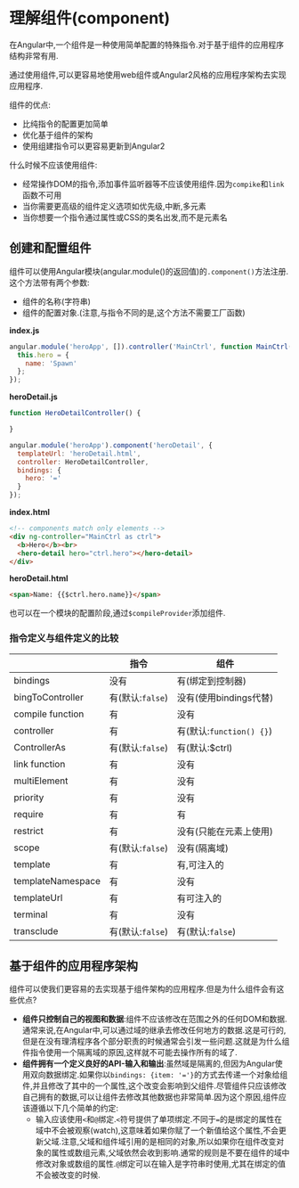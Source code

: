 # 理解组件\(component\)

在Angular中,一个组件是一种使用简单配置的特殊指令.对于基于组件的应用程序结构非常有用.

通过使用组件,可以更容易地使用web组件或Angular2风格的应用程序架构去实现应用程序.

组件的优点:

* 比纯指令的配置更加简单
* 优化基于组件的架构
* 使用组建指令可以更容易更新到Angular2

什么时候不应该使用组件:

* 经常操作DOM的指令,添加事件监听器等不应该使用组件.因为`compike`和`link`函数不可用
* 当你需要更高级的组件定义选项如优先级,中断,多元素
* 当你想要一个指令通过属性或CSS的类名出发,而不是元素名

## 创建和配置组件

组件可以使用Angular模块\(angular.module\(\)的返回值\)的`.component()`方法注册.这个方法带有两个参数:

* 组件的名称\(字符串\)
* 组件的配置对象.\(注意,与指令不同的是,这个方法不需要工厂函数\)

**index.js**

```js
angular.module('heroApp', []).controller('MainCtrl', function MainCtrl() {
  this.hero = {
    name: 'Spawn'
  };
});
```

**heroDetail.js**

```js
function HeroDetailController() {

}

angular.module('heroApp').component('heroDetail', {
  templateUrl: 'heroDetail.html',
  controller: HeroDetailController,
  bindings: {
    hero: '='
  }
});
```

**index.html**

```html
<!-- components match only elements -->
<div ng-controller="MainCtrl as ctrl">
  <b>Hero</b><br>
  <hero-detail hero="ctrl.hero"></hero-detail>
</div>
```

**heroDetail.html**

```html
<span>Name: {{$ctrl.hero.name}}</span>
```

也可以在一个模块的配置阶段,通过`$compileProvider`添加组件.

### 指令定义与组件定义的比较

|  | **指令** | **组件** |
| --- | --- | --- |
| bindings | 没有 | 有\(绑定到控制器\) |
| bingToController | 有\(默认:`false`\) | 没有\(使用bindings代替\) |
| compile function | 有 | 没有 |
| controller | 有 | 有\(默认:`function() {}`\) |
| ControllerAs | 有\(默认:`false`\) | 有\(默认:$ctrl\) |
| link function | 有 | 没有 |
| multiElement | 有 | 没有 |
| priority | 有 | 没有 |
| require | 有 | 有 |
| restrict | 有 | 没有\(只能在元素上使用\) |
| scope | 有\(默认:`false`\) | 没有\(隔离域\) |
| template | 有 | 有,可注入的 |
| templateNamespace | 有 | 没有 |
| templateUrl | 有 | 有可注入的 |
| terminal | 有 | 没有 |
| transclude | 有\(默认:`false`\) | 有\(默认:`false`\) |

## 基于组件的应用程序架构

组件可以使我们更容易的去实现基于组件架构的应用程序.但是为什么组件会有这些优点?

* **组件只控制自己的视图和数据**:组件不应该修改在范围之外的任何DOM和数据.通常来说,在Angular中,可以通过域的继承去修改任何地方的数据.这是可行的,但是在没有理清程序各个部分职责的时候通常会引发一些问题.这就是为什么组件指令使用一个隔离域的原因,这样就不可能去操作所有的域了.
* **组件拥有一个定义良好的API-输入和输出**:虽然域是隔离的,但因为Angular使用双向数据绑定.如果你以`bindings: {item: '='}`的方式去传递一个对象给组件,并且修改了其中的一个属性,这个改变会影响到父组件.尽管组件只应该修改自己拥有的数据,可以让组件去修改其他数据也非常简单.因为这个原因,组件应该遵循以下几个简单的约定:
  * 输入应该使用`<`和`@`绑定.`<`符号提供了单项绑定.不同于`=`的是绑定的属性在域中不会被观察\(watch\),这意味着如果你赋了一个新值给这个属性,不会更新父域.注意,父域和组件域引用的是相同的对象,所以如果你在组件改变对象的属性或数组元素,父域依然会收到影响.通常的规则是不要在组件的域中修改对象或数组的属性.`@`绑定可以在输入是字符串时使用,尤其在绑定的值不会被改变的时候.




